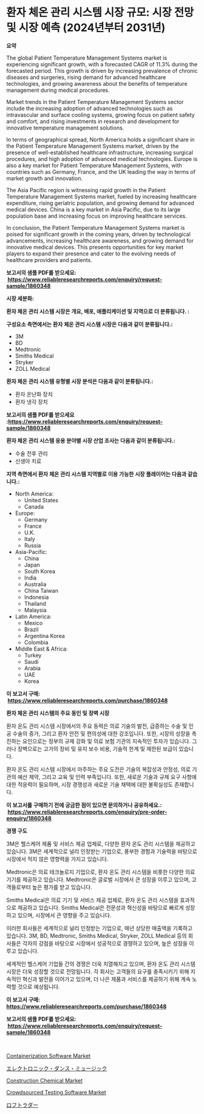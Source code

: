 <p><h1>환자 체온 관리 시스템 시장 규모: 시장 전망 및 시장 예측 (2024년부터 2031년)</h1></p><p><strong>요약</strong></p>
<p><p>The global Patient Temperature Management Systems market is experiencing significant growth, with a forecasted CAGR of 11.3% during the forecasted period. This growth is driven by increasing prevalence of chronic diseases and surgeries, rising demand for advanced healthcare technologies, and growing awareness about the benefits of temperature management during medical procedures.</p><p>Market trends in the Patient Temperature Management Systems sector include the increasing adoption of advanced technologies such as intravascular and surface cooling systems, growing focus on patient safety and comfort, and rising investments in research and development for innovative temperature management solutions.</p><p>In terms of geographical spread, North America holds a significant share in the Patient Temperature Management Systems market, driven by the presence of well-established healthcare infrastructure, increasing surgical procedures, and high adoption of advanced medical technologies. Europe is also a key market for Patient Temperature Management Systems, with countries such as Germany, France, and the UK leading the way in terms of market growth and innovation.</p><p>The Asia Pacific region is witnessing rapid growth in the Patient Temperature Management Systems market, fueled by increasing healthcare expenditure, rising geriatric population, and growing demand for advanced medical devices. China is a key market in Asia Pacific, due to its large population base and increasing focus on improving healthcare services.</p><p>In conclusion, the Patient Temperature Management Systems market is poised for significant growth in the coming years, driven by technological advancements, increasing healthcare awareness, and growing demand for innovative medical devices. This presents opportunities for key market players to expand their presence and cater to the evolving needs of healthcare providers and patients.</p></p>
<p><strong>보고서의 샘플 PDF를 받으세요: &nbsp;<a href="https://www.reliableresearchreports.com/enquiry/request-sample/1860348">https://www.reliableresearchreports.com/enquiry/request-sample/1860348</a></strong></p>
<p><strong>시장 세분화:</strong></p>
<p><strong> 환자 체온 관리 시스템 시장은 개요, 배포, 애플리케이션 및 지역으로 더 분류됩니다. :</strong></p>
<p><strong>구성요소 측면에서는 환자 체온 관리 시스템 시장은 다음과 같이 분류됩니다.:</strong></p>
<p><ul><li>3M</li><li>BD</li><li>Medtronic</li><li>Smiths Medical</li><li>Stryker</li><li>ZOLL Medical</li></ul></p>
<p><strong> 환자 체온 관리 시스템 유형별 시장 분석은 다음과 같이 분류됩니다.:</strong></p>
<p><ul><li>환자 온난화 장치</li><li>환자 냉각 장치</li></ul></p>
<p><strong>보고서의 샘플 PDF를 받으세요 :<a href="https://www.reliableresearchreports.com/enquiry/request-sample/1860348">https://www.reliableresearchreports.com/enquiry/request-sample/1860348</a></strong></p>
<p><strong> 환자 체온 관리 시스템 응용 분야별 시장 산업 조사는 다음과 같이 분류됩니다.:</strong></p>
<p><ul><li>수술 전후 관리</li><li>신생아 치료</li></ul></p>
<p><strong>지역 측면에서 환자 체온 관리 시스템 지역별로 이용 가능한 시장 플레이어는 다음과 같습니다.:</strong></p>
<p><ul>
    <li>
        North America:
        <ul>
            <li>United States</li>
            <li>Canada</li>
        </ul>
    </li>
    <li>
        Europe:
        <ul>
            <li>Germany</li>
            <li>France</li>
            <li>U.K.</li>
            <li>Italy</li>
            <li>Russia</li>
        </ul>
    </li>
    <li>
        Asia-Pacific:
        <ul>
            <li>China</li>
            <li>Japan</li>
            <li>South Korea</li>
            <li>India</li>
            <li>Australia</li>
            <li>China Taiwan</li>
            <li>Indonesia</li>
            <li>Thailand</li>
            <li>Malaysia</li>
        </ul>
    </li>
    <li>
        Latin America:
        <ul>
            <li>Mexico</li>
            <li>Brazil</li>
            <li>Argentina Korea</li>
            <li>Colombia</li>
        </ul>
    </li>
    <li>
        Middle East & Africa:
        <ul>
            <li>Turkey</li>
            <li>Saudi</li>
            <li>Arabia</li>
            <li>UAE</li>
            <li>Korea</li>
        </ul>
    </li>
    </ul></p>
<p><strong>이 보고서 구매: &nbsp;<a href="https://www.reliableresearchreports.com/purchase/1860348">https://www.reliableresearchreports.com/purchase/1860348</a></strong></p>
<p><strong>환자 체온 관리 시스템의 주요 동인 및 장벽 시장</strong></p>
<p><p>환자 온도 관리 시스템 시장에서의 주요 동력은 의료 기술의 발전, 급증하는 수술 및 인공 수술의 증가, 그리고 환자 안전 및 편의성에 대한 강조입니다. 또한, 시장의 성장을 촉진하는 요인으로는 정부의 규제 강화 및 의료 보험 기관의 지속적인 투자가 있습니다. 그러나 장벽으로는 고가의 장비 및 유지 보수 비용, 기술적 한계 및 제한된 보급이 있습니다.</p><p>환자 온도 관리 시스템 시장에서 마주하는 주요 도전은 기술의 복잡성과 안정성, 의료 기관의 예산 제약, 그리고 교육 및 인력 부족입니다. 또한, 새로운 기술과 규제 요구 사항에 대한 적응력이 필요하며, 시장 경쟁성과 새로운 기술 채택에 대한 불확실성도 존재합니다.</p></p>
<p><strong>이 보고서를 구매하기 전에 궁금한 점이 있으면 문의하거나 공유하세요.: &nbsp;<a href="https://www.reliableresearchreports.com/enquiry/pre-order-enquiry/1860348">https://www.reliableresearchreports.com/enquiry/pre-order-enquiry/1860348</a></strong></p>
<p><strong>경쟁 구도</strong></p>
<p><p>3M은 헬스케어 제품 및 서비스 제공 업체로, 다양한 환자 온도 관리 시스템을 제공하고 있습니다. 3M은 세계적으로 널리 인정받는 기업으로, 풍부한 경험과 기술력을 바탕으로 시장에서 적지 않은 영향력을 가지고 있습니다.</p><p>Medtronic은 의료 테크놀로지 기업으로, 환자 온도 관리 시스템을 비롯한 다양한 의료 기기를 제공하고 있습니다. Medtronic은 글로벌 시장에서 큰 성장을 이루고 있으며, 고객들로부터 높은 평가를 받고 있습니다.</p><p>Smiths Medical은 의료 기기 및 서비스 제공 업체로, 환자 온도 관리 시스템을 효과적으로 제공하고 있습니다. Smiths Medical은 전문성과 혁신성을 바탕으로 빠르게 성장하고 있으며, 시장에서 큰 영향을 주고 있습니다.</p><p>이러한 회사들은 세계적으로 널리 인정받는 기업으로, 매년 상당한 매출액을 기록하고 있습니다. 3M, BD, Medtronic, Smiths Medical, Stryker, ZOLL Medical 등의 회사들은 각자의 강점을 바탕으로 시장에서 성공적으로 경쟁하고 있으며, 높은 성장을 이루고 있습니다.</p><p>세계적인 헬스케어 기업들 간의 경쟁은 더욱 치열해지고 있으며, 환자 온도 관리 시스템 시장은 더욱 성장할 것으로 전망됩니다. 각 회사는 고객들의 요구를 충족시키기 위해 지속적인 혁신과 발전을 이어가고 있으며, 더 나은 제품과 서비스를 제공하기 위해 계속 노력할 것으로 예상됩니다.</p></p>
<p><strong>이 보고서 구매: &nbsp; <a href="https://www.reliableresearchreports.com/purchase/1860348">https://www.reliableresearchreports.com/purchase/1860348</a></strong></p>
<p><strong>보고서의 샘플 PDF를 받으세요: &nbsp;<a href="https://www.reliableresearchreports.com/enquiry/request-sample/1860348">https://www.reliableresearchreports.com/enquiry/request-sample/1860348</a></strong><strong></strong></p>
<p>&nbsp;</p>
<p><p><a href="https://issuu.com/reportprime-2/docs/containerization-software-market-size-2030.pptx">Containerization Software Market</a></p><p><a href="https://medium.com/@gregoriookeefe2023/%E9%9B%BB%E5%AD%90%E3%83%80%E3%83%B3%E3%82%B9%E3%83%9F%E3%83%A5%E3%83%BC%E3%82%B8%E3%83%83%E3%82%AF%E3%81%AE%E5%B8%82%E5%A0%B4%E8%AA%BF%E6%9F%BB%E3%83%AC%E3%83%9D%E3%83%BC%E3%83%88-%E3%81%9D%E3%81%AE%E6%AD%B4%E5%8F%B2%E3%81%8A%E3%82%88%E3%81%B32024%E5%B9%B4%E3%81%8B%E3%82%892031%E5%B9%B4%E3%81%AE%E4%BA%88%E6%B8%AC-411ee24a9343">エレクトロニック・ダンス・ミュージック</a></p><p><a href="https://github.com/luckyshygirl/Market-Research-Report-List-3/blob/main/construction-chemical-market.md">Construction Chemical Market</a></p><p><a href="https://issuu.com/reportprime-2/docs/crowdsourced-testing-software-market-size-2030.ppt">Crowdsourced Testing Software Market</a></p><p><a href="https://github.com/zjkmgcs938405/Market-Research-Report-List-1/blob/main/9601453193020.md">ロフトラダー</a></p></p>